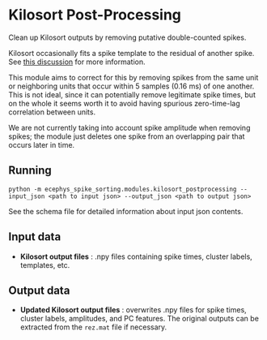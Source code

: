 Kilosort Post-Processing
==============
Clean up Kilosort outputs by removing putative double-counted spikes.

Kilosort occasionally fits a spike template to the residual of another spike. See [this discussion](https://github.com/MouseLand/Kilosort2/issues/29) for more information.

This module aims to correct for this by removing spikes from the same unit or neighboring units that occur within 5 samples (0.16 ms) of one another. This is not ideal, since it can potentially remove legitimate spike times, but on the whole it seems worth it to avoid having spurious zero-time-lag correlation between units.

We are not currently taking into account spike amplitude when removing spikes; the module just deletes one spike from an overlapping pair that occurs later in time.

Running
-------
```
python -m ecephys_spike_sorting.modules.kilosort_postprocessing --input_json <path to input json> --output_json <path to output json>
```
See the schema file for detailed information about input json contents.


Input data
----------
- **Kilosort output files** : .npy files containing spike times, cluster labels, templates, etc.

Output data
-----------
- **Updated Kilosort output files** : overwrites .npy files for spike times, cluster labels, amplitudes, and PC features. The original outputs can be extracted from the `rez.mat` file if necessary.